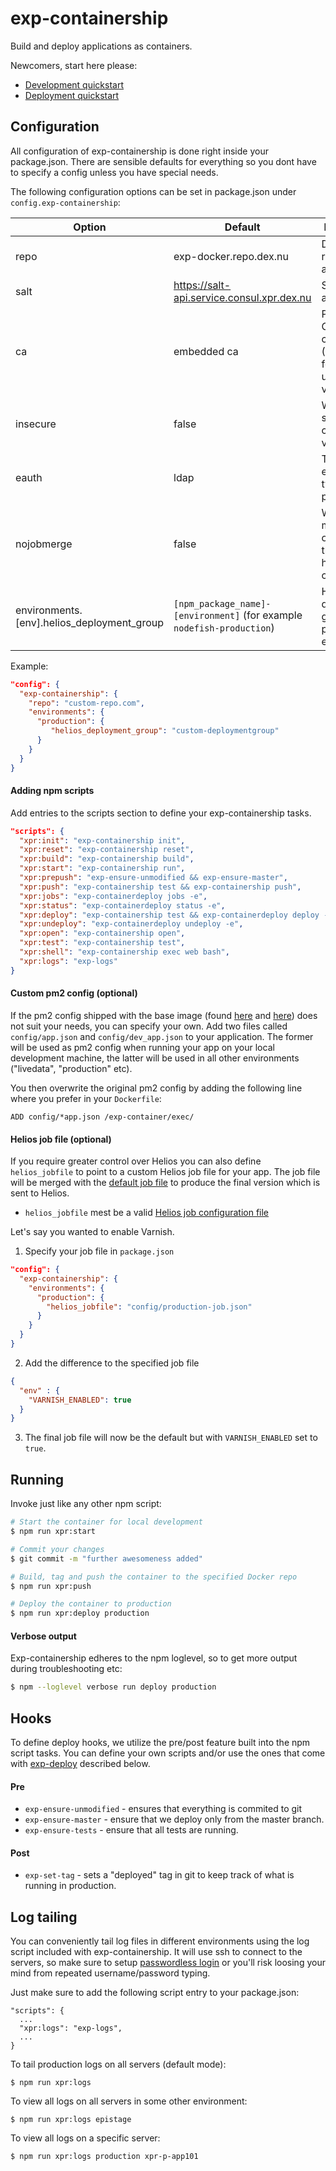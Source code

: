 # exp-containership

Build and deploy applications as containers.

Newcomers, start here please:
* [Development quickstart](Quickstart.md#development-super-fun-with-exp-containership)
* [Deployment quickstart](Deploying.md#deployment-super-fun-with-exp-containership)

## Configuration

All configuration of exp-containership is done right inside your package.json. There are sensible defaults for everything so
you dont have to specify a config unless you have special needs.

The following configuration options can be set in package.json under `config.exp-containership`:

| Option       | Default                                    | Description                                                  |
| ------------ | ------------------------------------------ | ------------------------------------------------------------ |
| repo         | exp-docker.repo.dex.nu                     | Docker repository address                                    |
| salt         | https://salt-api.service.consul.xpr.dex.nu | Salt API address                                             |
| ca           | embedded ca                                | Path to the CA certificate (PEM format) to use as validation |
| insecure     | false                                      | Whether to skip CA certificate validation                    |
| eauth        | ldap                                       | The Salt eauth type, typically pam or ldap                   |
| nojobmerge   | false                                      | Whether to merge or overwrite the default helios job config  |
| environments.[env].helios_deployment_group | `[npm_package_name]-[environment]` (for example `nodefish-production`) | Helios deployment group to use per environment. |

Example:

```json
"config": {
  "exp-containership": {
    "repo": "custom-repo.com",
    "environments": {
      "production": {
         "helios_deployment_group": "custom-deploymentgroup"
      }
    }
  }
}
```

#### Adding npm scripts

Add entries to the scripts section to define your exp-containership tasks.

```json
"scripts": {
  "xpr:init": "exp-containership init",
  "xpr:reset": "exp-containership reset",
  "xpr:build": "exp-containership build",
  "xpr:start": "exp-containership run",
  "xpr:prepush": "exp-ensure-unmodified && exp-ensure-master",
  "xpr:push": "exp-containership test && exp-containership push",
  "xpr:jobs": "exp-containerdeploy jobs -e",
  "xpr:status": "exp-containerdeploy status -e",
  "xpr:deploy": "exp-containership test && exp-containerdeploy deploy -e",
  "xpr:undeploy": "exp-containerdeploy undeploy -e",
  "xpr:open": "exp-containership open",
  "xpr:test": "exp-containership test",
  "xpr:shell": "exp-containership exec web bash",
  "xpr:logs": "exp-logs"
}
```
#### Custom pm2 config (optional)

If the pm2 config shipped with the base image (found [here](https://github.com/ExpressenAB/node-starterapp/blob/infra/dockerize/docker/exec/app.json) and [here](https://github.com/ExpressenAB/node-starterapp/blob/infra/dockerize/docker/exec/dev_app.json)) does not suit your needs, you can specify your own. Add two files called `config/app.json` and `config/dev_app.json` to your application. The former will be used as pm2 config when running your app on your local development machine, the latter will be used in all other environments ("livedata", "production" etc).

You then overwrite the original pm2 config by adding the following line where you prefer in your `Dockerfile`:

```
ADD config/*app.json /exp-container/exec/
```


#### Helios job file (optional)
If you require greater control over Helios you can also define `helios_jobfile` to point to a custom Helios job file for your app. The job file will be merged with the [default job file](scripts/helios-job.json) to produce the final version which is sent to Helios.

* `helios_jobfile` mest be a valid [Helios job configuration file](https://github.com/spotify/helios/blob/master/docs/user_manual.md#using-a-helios-job-config-file)

Let's say you wanted to enable Varnish.

1. Specify your job file in `package.json`
```json
"config": {
  "exp-containership": {
    "environments": {
      "production": {
        "helios_jobfile": "config/production-job.json"
      }
    }
  }
}
```
2. Add the difference to the specified job file
```json
{
  "env" : {
    "VARNISH_ENABLED": true
  }
}
```

3. The final job file will now be the default but with `VARNISH_ENABLED` set to `true`.

## Running

Invoke just like any other npm script:

```bash
# Start the container for local development
$ npm run xpr:start

# Commit your changes
$ git commit -m "further awesomeness added"

# Build, tag and push the container to the specified Docker repo
$ npm run xpr:push

# Deploy the container to production
$ npm run xpr:deploy production
```

#### Verbose output

Exp-containership edheres to the npm loglevel, so to get more output during troubleshooting etc:

```bash
$ npm --loglevel verbose run deploy production
```

## Hooks

To define deploy hooks, we utilize the pre/post feature built into the npm script tasks. You can define your own scripts and/or use the ones that come with [exp-deploy](https://github.com/ExpressenAB/exp-deploy) described below.

#### Pre

* ``exp-ensure-unmodified`` - ensures that everything is commited to git
* ``exp-ensure-master`` - ensure that we deploy only from the master branch.
* ``exp-ensure-tests`` - ensure that all tests are running.

#### Post

* ``exp-set-tag`` - sets a "deployed" tag in git to keep track of what is running in production.

## Log tailing

You can conveniently tail log files in different environments using the log script included with exp-containership. It will use ssh to connect to the servers, so make sure to setup [passwordless login](Passless.md) or you'll risk loosing your mind from repeated username/password typing. 

Just make sure to add the following script entry to your package.json:

```
"scripts": {
  ...
  "xpr:logs": "exp-logs",
  ...
}
```

To tail production logs on all servers (default mode):

```
$ npm run xpr:logs
```

To view all logs on all servers in some other environment:

```
$ npm run xpr:logs epistage
```

To view all logs on a specific server:

```
$ npm run xpr:logs production xpr-p-app101
```
